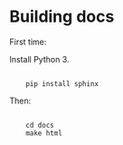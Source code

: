 # Building docs

First time:

Install Python 3.

```

    pip install sphinx

```

Then:

```

    cd docs
    make html

```
